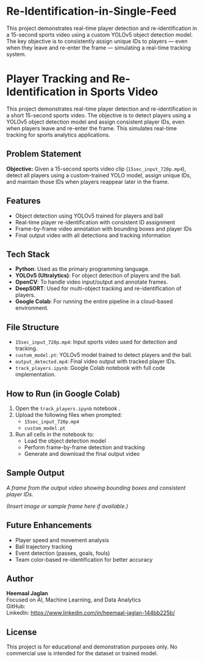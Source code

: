 # Re-Identification-in-Single-Feed
This project demonstrates real-time player detection and re-identification in a 15-second sports video using a custom YOLOv5 object detection model. The key objective is to consistently assign unique IDs to players — even when they leave and re-enter the frame — simulating a real-time tracking system.

# Player Tracking and Re-Identification in Sports Video

This project demonstrates real-time player detection and re-identification in a short 15-second sports video. The objective is to detect players using a YOLOv5 object detection model and assign consistent player IDs, even when players leave and re-enter the frame. This simulates real-time tracking for sports analytics applications.

## Problem Statement

**Objective:**
Given a 15-second sports video clip (`15sec_input_720p.mp4`), detect all players using a custom-trained YOLO model, assign unique IDs, and maintain those IDs when players reappear later in the frame.

## Features

- Object detection using YOLOv5 trained for players and ball
- Real-time player re-identification with consistent ID assignment
- Frame-by-frame video annotation with bounding boxes and player IDs
- Final output video with all detections and tracking information

## Tech Stack

- **Python**: Used as the primary programming language.
- **YOLOv5 (Ultralytics)**: For object detection of players and the ball.
- **OpenCV**: To handle video input/output and annotate frames.
- **DeepSORT**: Used for multi-object tracking and re-identification of players.
- **Google Colab**: For running the entire pipeline in a cloud-based environment.

## File Structure

- `15sec_input_720p.mp4`: Input sports video used for detection and tracking.
- `custom_model.pt`: YOLOv5 model trained to detect players and the ball.
- `output_detected.mp4`: Final video output with tracked player IDs.
- `track_players.ipynb`: Google Colab notebook with full code implementation.

## How to Run (in Google Colab)

1. Open the `track_players.ipynb` notebook .
2. Upload the following files when prompted:
   - `15sec_input_720p.mp4`
   - `custom_model.pt`
3. Run all cells in the notebook to:
   - Load the object detection model
   - Perform frame-by-frame detection and tracking
   - Generate and download the final output video

## Sample Output

*A frame from the output video showing bounding boxes and consistent player IDs.*

*(Insert image or sample frame here if available.)*

## Future Enhancements

- Player speed and movement analysis
- Ball trajectory tracking
- Event detection (passes, goals, fouls)
- Team color-based re-identification for better accuracy

## Author

**Heemaal Jaglan**  
Focused on AI, Machine Learning, and Data Analytics  
GitHub:  
LinkedIn: https://www.linkedin.com/in/heemaal-jaglan-144bb225b/
## License

This project is for educational and demonstration purposes only. No commercial use is intended for the dataset or trained model.
